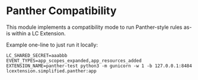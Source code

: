 # Panther Compatibility
This module implements a compatibility mode to run Panther-style rules as-is
within a LC Extension.

Example one-line to just run it locally:
```
LC_SHARED_SECRET=aaabbb EVENT_TYPES=app_scopes_expanded,app_resources_added EXTENSION_NAME=panther-test python3 -m gunicorn -w 1 -b 127.0.0.1:8484 lcextension.simplified.panther:app
```